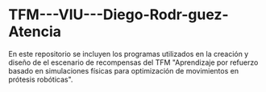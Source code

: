 # TFM---VIU---Diego-Rodr-guez-Atencia
En este repositorio se incluyen los programas utilizados en la creación y diseño de el escenario de recompensas del TFM "Aprendizaje por refuerzo basado en simulaciones físicas para optimización de movimientos en prótesis robóticas".
